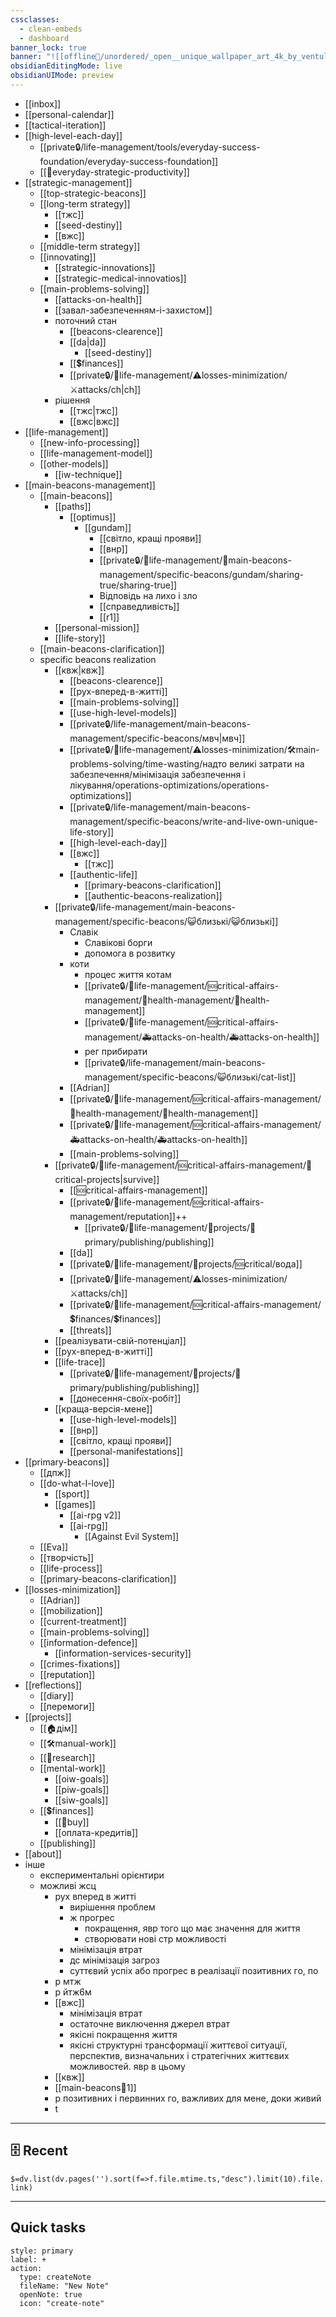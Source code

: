 ```yaml
---
cssclasses:
  - clean-embeds
  - dashboard
banner_lock: true
banner: "![[offline🏡/unordered/_open__unique_wallpaper_art_4k_by_ventulart_dg3ju71-fullview.jpg]]"
obsidianEditingMode: live
obsidianUIMode: preview
---
```

- [[inbox]]
- [[personal-calendar]]
- [[tactical-iteration]]
- [[high-level-each-day]]
	- [[private🔒/life-management/tools/everyday-success-foundation/everyday-success-foundation]]
	- [[🏅everyday-strategic-productivity]]
- [[strategic-management]]
	- [[top-strategic-beacons]]
	- [[long-term strategy]]
		- [[тжс]]
		- [[seed-destiny]]
		- [[вжс]]
	- [[middle-term strategy]]
	- [[innovating]]
		- [[strategic-innovations]]
		- [[strategic-medical-innovatios]]
	- [[main-problems-solving]]
		- [[attacks-on-health]]
		- [[завал-забезпеченням-і-захистом]]
		- поточний стан 
			- [[beacons-clearence]]
			- [[da|da]]
				- [[seed-destiny]]
			- [[💲finances]]
			- [[private🔒/🌳life-management/⚠️losses-minimization/⚔️attacks/ch|ch]]
		- рішення 
			- [[тжс|тжс]]
			- [[вжс|вжс]]
- [[life-management]]
	- [[new-info-processing]]
	- [[life-management-model]]
	- [[other-models]]
		- [[iw-technique]]
- [[main-beacons-management]]
	- [[main-beacons]]
		- [[paths]]
			- [[optimus]]
				- [[gundam]]
					- [[світло, кращі прояви]]
					- [[внр]]
					- [[private🔒/🌳life-management/🧭main-beacons-management/specific-beacons/gundam/sharing-true/sharing-true]]
					- Відповідь на лихо і зло
					- [[справедливість]] 
					- [[r1]]
		- [[personal-mission]]
		- [[life-story]]
	- [[main-beacons-clarification]]
	- specific beacons realization
		- [[квж|квж]]
			- [[beacons-clearence]]
			- [[рух-вперед-в-житті]]
			- [[main-problems-solving]]
			- [[use-high-level-models]]
			- [[private🔒/life-management/main-beacons-management/specific-beacons/мвч|мвч]]
			- [[private🔒/🌳life-management/⚠️losses-minimization/🛠️main-problems-solving/time-wasting/надто великі затрати на забезпечення/мінімізація забезпечення і лікування/operations-optimizations/operations-optimizations]]
			- [[private🔒/life-management/main-beacons-management/specific-beacons/write-and-live-own-unique-life-story]]
			- [[high-level-each-day]]
			- [[вжс]]
				- [[тжс]]
			- [[authentic-life]]
				- [[primary-beacons-clarification]]
				- [[authentic-beacons-realization]]
		- [[private🔒/life-management/main-beacons-management/specific-beacons/😺близькі/😺близькі]]
			- Славік
				- Славікові борги
				- допомога в розвитку
			- коти
				- процес життя котам
				- [[private🔒/🌳life-management/🆘critical-affairs-management/💊health-management/💊health-management]]
				- [[private🔒/🌳life-management/🆘critical-affairs-management/🚑attacks-on-health/🚑attacks-on-health]]
				- рег прибирати 
				- [[private🔒/life-management/main-beacons-management/specific-beacons/😺близькі/cat-list]]
			- [[Adrian]]
			- [[private🔒/🌳life-management/🆘critical-affairs-management/💊health-management/💊health-management]]
			- [[private🔒/🌳life-management/🆘critical-affairs-management/🚑attacks-on-health/🚑attacks-on-health]]
			- [[main-problems-solving]]
		- [[private🔒/🌳life-management/🆘critical-affairs-management/🚩critical-projects|survive]]
			- [[🆘critical-affairs-management]]
			- [[private🔒/🌳life-management/🆘critical-affairs-management/reputation]]++
				- [[private🔒/🌳life-management/💼projects/💖primary/publishing/publishing]]
			- [[da]]
			- [[private🔒/🌳life-management/💼projects/🆘critical/вода]]
			- [[private🔒/🌳life-management/⚠️losses-minimization/⚔️attacks/ch]]
			- [[private🔒/🌳life-management/🆘critical-affairs-management/💲finances/💲finances]]
			- [[threats]]
		- [[реалізувати-свій-потенціал]]
		- [[рух-вперед-в-житті]]
		- [[life-trace]]
			- [[private🔒/🌳life-management/💼projects/💖primary/publishing/publishing]]
			- [[донесення-своїх-робіт]]
		- [[краща-версія-мене]]
			- [[use-high-level-models]]
			- [[внр]]
			- [[світло, кращі прояви]]
			- [[personal-manifestations]]
- [[primary-beacons]]
	- [[дпж]]
	- [[do-what-I-love]]
		- [[sport]]
		- [[games]]
			- [[ai-rpg v2]]
			- [[ai-rpg]]
				- [[Against Evil System]]
	- [[Eva]] 
	- [[творчість]]
	- [[life-process]]
	- [[primary-beacons-clarification]]
- [[losses-minimization]]
	- [[Adrian]]
	- [[mobilization]]
	- [[current-treatment]]
	- [[main-problems-solving]]
	- [[information-defence]]
		- [[information-services-security]]
	- [[crimes-fixations]]
	- [[reputation]]
- [[reflections]]
	- [[diary]] 
	- [[перемоги]]
- [[projects]]
	- [[🏠дім]]
	- [[🛠️manual-work]]
	- [[🔬research]]
	- [[mental-work]]
		- [[oiw-goals]]
		- [[piw-goals]]
		- [[siw-goals]]
	- [[💲finances]]
		- [[🛒buy]]
		- [[оплата-кредитів]]
	- [[publishing]]
- [[about]]
- інше 
	- експериментальні орієнтири 
	- можливі жсц
		- рух вперед в житті
			- вирішення проблем 
			- ж прогрес 
				- покращення, явр того що має значення для життя
				- створювати нові стр можливості 
			- мінімізація втрат 
			- дс мінімізація загроз 
			- суттєвий успіх або прогрес в реалізації позитивних го, по
		- р мтж
		- р йтж6м 
		- [[вжс]]
			- мінімізація втрат
			- остаточне виключення джерел втрат 
			- якісні покращення життя
			- якісні структурні трансформації життєвої ситуації, перспектив, визначальних і стратегічних життєвих можливостей. явр в цьому 
		- [[квж]]
		- [[main-beacons💯1]]
		- р позитивних і первинних го, важливих для мене, доки живий
		- t

---
## 🗄 Recent 
`$=dv.list(dv.pages('').sort(f=>f.file.mtime.ts,"desc").limit(10).file.link)`

---
## Quick tasks 
```meta-bind-button
style: primary
label: +
action:
  type: createNote
  fileName: "New Note"
  openNote: true
  icon: "create-note"
```
